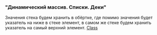 ### "Динамический массив. Списки. Деки"

Значения стека будем хранить в обёртке, где помимо значения будет указатель на ниже в стеке элемент, в самом 
же стеке будем хранить указатель на самый верхний элемент.  [Class](src/Node.java)

